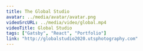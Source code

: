 ```yaml
---
title: The Global Studio
avatar: ../media/avatar/avatar.png
videoSrcURL: ../media/video/global.mp4
videoTitle: Global Studio
tags: ["Gatsby", "React", "Portfolio"]
link: "http://globalstudio2020.utsphotography.com"
---
```

